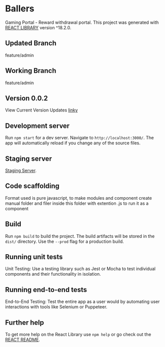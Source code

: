 # Ballers

Gaming Portal - Reward withdrawal portal.
This project was generated with [REACT LIBRARY](https://github.com/facebook/react) version ^18.2.0.

## Updated Branch

feature/admin

## Working Branch

feature/admin

## Version 0.0.2

View Current Version Updates [linky](./VERSION.md)

## Development server

Run `npm start` for a dev server. Navigate to `http://localhost:3000/`. The app will automatically reload if you change any of the source files.

## Staging server

[Staging Server](https://dev.ballers.fun/).

## Code scaffolding

Format used is pure javascript, to make modules and component create manual folder and filer inside this folder with extention .js to run it as a component

## Build

Run `npm build` to build the project. The build artifacts will be stored in the `dist/` directory. Use the `--prod` flag for a production build.

## Running unit tests

Unit Testing: Use a testing library such as Jest or Mocha to test individual components and their functionality in isolation.

## Running end-to-end tests

End-to-End Testing: Test the entire app as a user would by automating user interactions with tools like Selenium or Puppeteer.

## Further help

To get more help on the React Library use `npm help` or go check out the [REACT README](https://github.com/facebook/react#readme).
